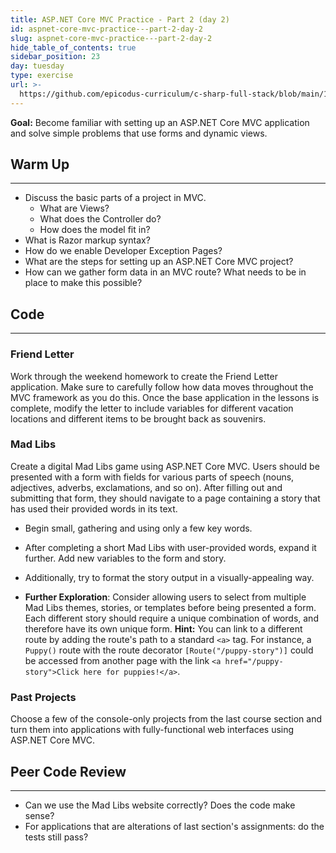 ```yaml
---
title: ASP.NET Core MVC Practice - Part 2 (day 2)
id: aspnet-core-mvc-practice---part-2-day-2
slug: aspnet-core-mvc-practice---part-2-day-2
hide_table_of_contents: true
sidebar_position: 23
day: tuesday
type: exercise
url: >-
  https://github.com/epicodus-curriculum/c-sharp-full-stack/blob/main/1a_classwork_mvc_practice.md
---
```


**Goal:** Become familiar with setting up an ASP.NET Core MVC application and solve simple problems that use forms and dynamic views.

## Warm Up
---

* Discuss the basic parts of a project in MVC.
  * What are Views?
  * What does the Controller do?
  * How does the model fit in?
* What is Razor markup syntax?
* How do we enable Developer Exception Pages?
* What are the steps for setting up an ASP.NET Core MVC project?
* How can we gather form data in an MVC route? What needs to be in place to make this possible?

## Code
---

### Friend Letter

Work through the weekend homework to create the Friend Letter application. Make sure to carefully follow how data moves throughout the MVC framework as you do this. Once the base application in the lessons is complete, modify the letter to include variables for different vacation locations and different items to be brought back as souvenirs.

### Mad Libs

Create a digital Mad Libs game using ASP.NET Core MVC. Users should be presented with a form with fields for various parts of speech (nouns, adjectives, adverbs, exclamations, and so on). After filling out and submitting that form, they should navigate to a page containing a story that has used their provided words in its text.

* Begin small, gathering and using only a few key words.

* After completing a short Mad Libs with user-provided words, expand it further. Add new variables to the form and story.

* Additionally, try to format the story output in a visually-appealing way.

* **Further Exploration**: Consider allowing users to select from multiple Mad Libs themes, stories, or templates before being presented a form. Each different story should require a unique combination of words, and therefore have its own unique form. **Hint:** You can link to a different route by adding the route's path to a standard `<a>` tag. For instance, a `Puppy()` route with the route decorator `[Route("/puppy-story")]` could be accessed from another page with the link `<a href="/puppy-story">Click here for puppies!</a>`.

### Past Projects

Choose a few of the console-only projects from the last course section and turn them into applications with fully-functional web interfaces using ASP.NET Core MVC.

## Peer Code Review
---

* Can we use the Mad Libs website correctly? Does the code make sense?
* For applications that are alterations of last section's assignments: do the tests still pass?